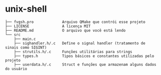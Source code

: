 # unix-shell

	├── fvgsh.pro	          Arquivo QMake que contrói esse projeto
	├── LICENSE               A licença MIT
	├── README.md             O arquivo que você está lendo
	└── src            
	    ├── main.c            
	    ├── sighandler.h/.c   Define o signal handler (tratamento de sinais como SIGINT)
	    ├── strutils.h/.c     Funções utilitárias para strings
	    ├── types.h           Tipos básicos e constantes utilizadas pelo projeto
	    ├── userdata.h/.c     Struct e funções que armazenam alguns dados do usuário
